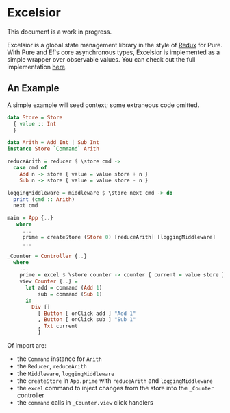 # Excelsior

This document is a work in progress.

Excelsior is a global state management library in the style of [Redux](https://redux.js.org) for Pure.  With Pure and Ef's core asynchronous types, Excelsior is implemented as a simple wrapper over observable values. You can check out the full implementation [here](https://github.com/grumply/excelsior/blob/master/src/Excelsior.hs).

## An Example

A simple example will seed context; some extraneous code omitted.

```haskell
data Store = Store 
  { value :: Int
  }

data Arith = Add Int | Sub Int
instance Store `Command` Arith

reduceArith = reducer $ \store cmd -> 
  case cmd of
    Add n -> store { value = value store + n }
    Sub n -> store { value = value store - n }

loggingMiddleware = middleware $ \store next cmd -> do
  print (cmd :: Arith)
  next cmd

main = App {..}
   where
     ...
     prime = createStore (Store 0) [reduceArith] [loggingMiddleware]
     ...

_Counter = Controller {..}
  where
    ...
    prime = excel $ \store counter -> counter { current = value store }
    view Counter {..} =
      let add = command (Add 1)
          sub = command (Sub 1)
      in
        Div []
          [ Button [ onClick add ] "Add 1"
          , Button [ onClick sub ] "Sub 1"
          , Txt current
          ]
```

Of import are: 

* the `Command` instance for `Arith`
* the `Reducer`, `reduceArith`
* the `Middleware`, `loggingMiddleware`
* the `createStore` in `App.prime` with `reduceArith` and `loggingMiddleware`
* the `excel` command to inject changes from the store into the `_Counter` controller
* the `command` calls in `_Counter.view` click handlers


